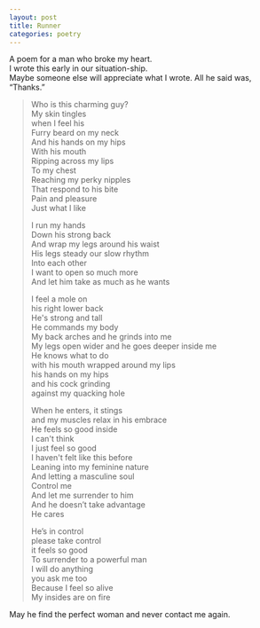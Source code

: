 ```yaml
---
layout: post
title: Runner
categories: poetry
---
```

A poem for a man who broke my heart.  
I wrote this early in our situation-ship.  
Maybe someone else will appreciate what I wrote. All he said was, “Thanks.”  

> Who is this charming guy?  
> My skin tingles  
> when I feel his  
> Furry beard on my neck  
> And his hands on my hips  
> With his mouth  
> Ripping across my lips  
> To my chest  
> Reaching my perky nipples  
> That respond to his bite  
> Pain and pleasure  
> Just what I like  
>  
> I run my hands  
> Down his strong back  
> And wrap my legs around his waist  
> His legs steady our slow rhythm  
> Into each other  
> I want to open so much more  
> And let him take as much as he wants  
> 
> I feel a mole on  
> his right lower back  
> He's strong and tall  
> He commands my body  
> My back arches and he grinds into me  
> My legs open wider and he goes deeper inside me  
> He knows what to do  
> with his mouth wrapped around my lips  
> his hands on my hips  
> and his cock grinding  
> against my quacking hole  
> 
> When he enters, it stings  
> and my muscles relax in his embrace  
> He feels so good inside  
> I can't think  
> I just feel so good  
> I haven't felt like this before  
> Leaning into my feminine nature  
> And letting a masculine soul  
> Control me  
> And let me surrender to him  
> And he doesn’t take advantage  
> He cares  
>  
> He’s in control  
> please take control  
> it feels so good  
> To surrender to a powerful man  
> I will do anything  
> you ask me too  
> Because I feel so alive  
> My insides are on fire  


May he find the perfect woman and never contact me again.  
